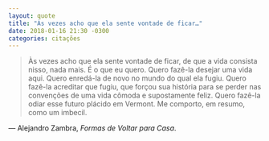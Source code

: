 ```yaml
---
layout: quote
title: "Às vezes acho que ela sente vontade de ficar…"
date: 2018-01-16 21:30 -0300
categories: citações
---
```

>Às vezes acho que ela sente vontade de ficar, de que a vida consista nisso, nada mais. É o que eu quero. Quero fazê-la desejar uma vida aqui. Quero enredá-la de novo no mundo do qual ela fugiu. Quero fazê-la acreditar que fugiu, que forçou sua história para se perder nas convenções de uma vida cômoda e supostamente feliz. Quero fazê-la odiar esse futuro plácido em Vermont. Me comporto, em resumo, como um imbecil.

— Alejandro Zambra, _Formas de Voltar para Casa_.
